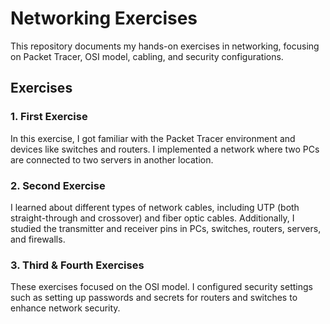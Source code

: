 # Networking Exercises  

This repository documents my hands-on exercises in networking, focusing on Packet Tracer, OSI model, cabling, and security configurations.  

## Exercises  

### 1. First Exercise  
In this exercise, I got familiar with the Packet Tracer environment and devices like switches and routers. I implemented a network where two PCs are connected to two servers in another location.  

### 2. Second Exercise  
I learned about different types of network cables, including UTP (both straight-through and crossover) and fiber optic cables. Additionally, I studied the transmitter and receiver pins in PCs, switches, routers, servers, and firewalls.  

### 3. Third & Fourth Exercises  
These exercises focused on the OSI model. I configured security settings such as setting up passwords and secrets for routers and switches to enhance network security.  

